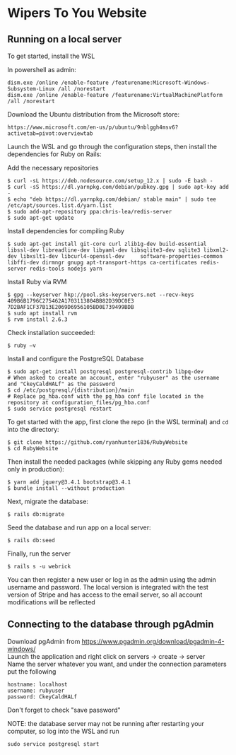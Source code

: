 # Wipers To You Website

## Running on a local server

To get started, install the WSL

In powershell as admin:

```
dism.exe /online /enable-feature /featurename:Microsoft-Windows-Subsystem-Linux /all /norestart
dism.exe /online /enable-feature /featurename:VirtualMachinePlatform /all /norestart
```

Download the Ubuntu distribution from the Microsoft store:

```
https://www.microsoft.com/en-us/p/ubuntu/9nblggh4msv6?activetab=pivot:overviewtab
```

Launch the WSL and go through the configuration steps, then install the dependencies for Ruby on Rails:

Add the necessary repositories
```
$ curl -sL https://deb.nodesource.com/setup_12.x | sudo -E bash -
$ curl -sS https://dl.yarnpkg.com/debian/pubkey.gpg | sudo apt-key add -
$ echo "deb https://dl.yarnpkg.com/debian/ stable main" | sudo tee /etc/apt/sources.list.d/yarn.list
$ sudo add-apt-repository ppa:chris-lea/redis-server
$ sudo apt-get update
```

Install dependencies for compiling Ruby
```
$ sudo apt-get install git-core curl zlib1g-dev build-essential libssl-dev libreadline-dev libyaml-dev libsqlite3-dev sqlite3 libxml2-dev libxslt1-dev libcurl4-openssl-dev     software-properties-common libffi-dev dirmngr gnupg apt-transport-https ca-certificates redis-server redis-tools nodejs yarn
```

Install Ruby via RVM
```
$ gpg --keyserver hkp://pool.sks-keyservers.net --recv-keys 409B6B1796C275462A1703113804BB82D39DC0E3 7D2BAF1CF37B13E2069D6956105BD0E739499BDB
$ sudo apt install rvm
$ rvm install 2.6.3
```

Check installation succeeded:
```
$ ruby –v
```

Install and configure the PostgreSQL Database
```
$ sudo apt-get install postgresql postgresql-contrib libpq-dev
# When asked to create an account, enter "rubyuser" as the username and "CkeyCaldHALf" as the password
$ cd /etc/postgresql/{distribution}/main
# Replace pg_hba.conf with the pg_hba conf file located in the repository at configuration_files/pg_hba.conf
$ sudo service postgresql restart
```

To get started with the app, first clone the repo (in the WSL terminal) and `cd` into the directory:
```
$ git clone https://github.com/ryanhunter1836/RubyWebsite
$ cd RubyWebsite
```

Then install the needed packages (while skipping any Ruby gems needed only in production):
```
$ yarn add jquery@3.4.1 bootstrap@3.4.1
$ bundle install --without production
```

Next, migrate the database:
```
$ rails db:migrate
```

Seed the database and run app on a local server:
```
$ rails db:seed
```

Finally, run the server
```
$ rails s -u webrick
```

You can then register a new user or log in as the admin using the admin username and password.  The local version is integrated with the test version of Stripe and has access to the email server, so all account modifications will be reflected

## Connecting to the database through pgAdmin
Download pgAdmin from https://www.pgadmin.org/download/pgadmin-4-windows/  
Launch the application and right click on servers -> create -> server  
Name the server whatever you want, and under the connection parameters put the following
```
hostname: localhost
username: rubyuser
password: CkeyCaldHALf
```
Don't forget to check "save password"

NOTE: the database server may not be running after restarting your computer, so log into the WSL and run
```
sudo service postgresql start
```
